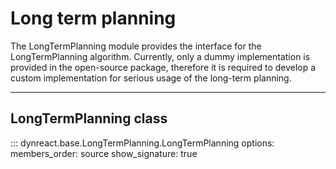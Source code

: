 # Long term planning

The LongTermPlanning module provides the interface for the LongTermPlanning algorithm.
Currently, only a dummy implementation is provided in the open-source package,
therefore it is required to develop a custom implementation for serious usage of the long-term planning.

---

## **LongTermPlanning** class

::: dynreact.base.LongTermPlanning.LongTermPlanning
    options:
        members_order: source
        show_signature: true

